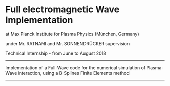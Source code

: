 # Full electromagnetic Wave Implementation

at Max Planck Institute for Plasma Physics (München, Germany)

under Mr. RATNANI and Mr. SONNENDRÜCKER supervision


Technical Internship - from June to August 2018

------------------------------------------------------------------------

Implementation of a Full-Wave code for the numerical simulation of Plasma-Wave interaction, using a B-Splines Finite Elements method

-----------------------------------------------------------------------


